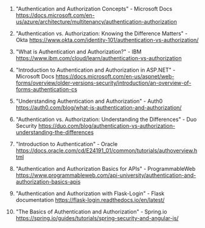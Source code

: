 

1. "Authentication and Authorization Concepts" - Microsoft Docs
https://docs.microsoft.com/en-us/azure/architecture/multitenancy/authentication-authorization

2. "Authentication vs. Authorization: Knowing the Difference Matters" - Okta
https://www.okta.com/identity-101/authentication-vs-authorization/

3. "What is Authentication and Authorization?" - IBM
https://www.ibm.com/cloud/learn/authentication-vs-authorization

4. "Introduction to Authentication and Authorization in ASP.NET" - Microsoft Docs
https://docs.microsoft.com/en-us/aspnet/web-forms/overview/older-versions-security/introduction/an-overview-of-forms-authentication-cs

5. "Understanding Authentication and Authorization" - Auth0
https://auth0.com/blog/what-is-authentication-and-authorization/

6. "Authentication vs. Authorization: Understanding the Differences" - Duo Security
https://duo.com/blog/authentication-vs-authorization-understanding-the-differences

7. "Introduction to Authentication" - Oracle
https://docs.oracle.com/cd/E24191_01/common/tutorials/authoverview.html

8. "Authentication and Authorization Basics for APIs" - ProgrammableWeb
https://www.programmableweb.com/api-university/authentication-and-authorization-basics-apis

9. "Authentication and Authorization with Flask-Login" - Flask documentation
https://flask-login.readthedocs.io/en/latest/

10. "The Basics of Authentication and Authorization" - Spring.io
https://spring.io/guides/tutorials/spring-security-and-angular-js/
